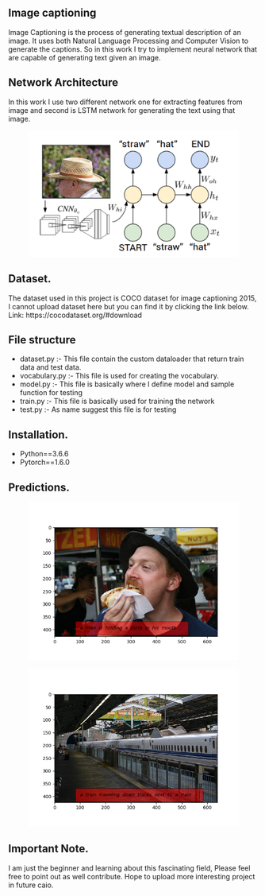 <h2>Image captioning</h2>
Image Captioning is the process of generating textual description of an image.
It uses both Natural Language Processing and Computer Vision to generate the captions.
So in this work I try to implement neural network that are capable of generating text given an image.

<h2> Network Architecture </h2>
<p>In this work I use two different network one for extracting features from image and second is LSTM network for generating the text using that image.<p>
<figure>
<img src ="img.png" heigh="300" width="500"/>
</figure>
<h2> Dataset. </h2>
The dataset used in this project is COCO dataset for image captioning 2015, I cannot upload dataset here but you can find it by clicking the link below.
Link: https://cocodataset.org/#download
<h2> File structure </h2>
<ul>
  <li> dataset.py :- This file contain the custom dataloader that return train data and test data.</li> 
  <li> vocabulary.py :- This file is used for creating the vocabulary. </li>
  <li> model.py  :- This file is basically where I define model and sample function for testing </li>
  <li> train.py :- This file is basically used for training the network </li>
  <li> test.py  :- As name suggest this file is for testing </li>
</ul>

<h2> Installation. </h2>  
  <ul>
  <li>Python==3.6.6</li>
  <li>Pytorch==1.6.0</li>
  </ul>

<h2> Predictions. </h2>
<figure>
<img src ="image1.png" heigh="300" width="500"/>
</figure>
<figure>
<img src ="image2.png" heigh="300" width="500"/>
</figure>

<h2> Important Note. </h2>
I am just the beginner and learning about this fascinating field, Please feel free to point out as well contribute. 
Hope to upload more interesting project in future caio.
